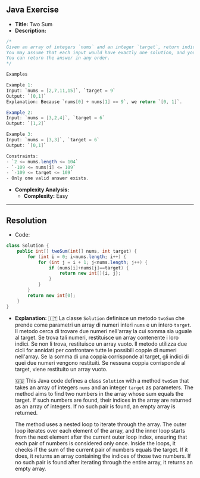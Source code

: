 ## Java Exercise
- **Title:** Two Sum
- **Description:**
```java
/*
Given an array of integers `nums` and an integer `target`, return indices of the two numbers such that they add up to `target`.
You may assume that each input would have exactly one solution, and you may not use the same element twice.
You can return the answer in any order.
*/

Examples

Example 1:
Input: `nums = [2,7,11,15]`, `target = 9`
Output: `[0,1]`
Explanation: Because `nums[0] + nums[1] == 9`, we return `[0, 1]`.

Example 2:
Input: `nums = [3,2,4]`, `target = 6`
Output: `[1,2]`

Example 3:
Input: `nums = [3,3]`, `target = 6`
Output: `[0,1]`

Constraints:
- `2 <= nums.length <= 104`
- `-109 <= nums[i] <= 109`
- `-109 <= target <= 109`
- Only one valid answer exists.
```





- **Complexity Analysis:**
  - **Complexity:** Easy
---
## Resolution
- Code:
```java
class Solution {
    public int[] twoSum(int[] nums, int target) {
        for (int i = 0; i<nums.length; i++) {
            for (int j = i + 1; j<nums.length; j++) {
                if (nums[i]+nums[j]==target) {
                    return new int[]{i, j};
                }
            }
        }
        return new int[0];
    }
}
```

- **Explanation:**
	🇮🇹
	La classe `Solution` definisce un metodo `twoSum` che prende come parametri un array di numeri interi `nums` e un intero `target`. Il metodo cerca di trovare due numeri nell'array la cui somma sia uguale al target. Se trova tali numeri, restituisce un array contenente i loro indici. Se non li trova, restituisce un array vuoto. Il metodo utilizza due cicli for annidati per confrontare tutte le possibili coppie di numeri nell'array. Se la somma di una coppia corrisponde al target, gli indici di quei due numeri vengono restituiti. Se nessuna coppia corrisponde al target, viene restituito un array vuoto.

	🇬🇧
	This Java code defines a class `Solution` with a method `twoSum` that takes an array of integers `nums` and an integer `target` as parameters. The method aims to find two numbers in the array whose sum equals the target. If such numbers are found, their indices in the array are returned as an array of integers. If no such pair is found, an empty array is returned.
	
	The method uses a nested loop to iterate through the array. The outer loop iterates over each element of the array, and the inner loop starts from the next element after the current outer loop index, ensuring that each pair of numbers is considered only once. Inside the loops, it checks if the sum of the current pair of numbers equals the target. If it does, it returns an array containing the indices of those two numbers. If no such pair is found after iterating through the entire array, it returns an empty array.
